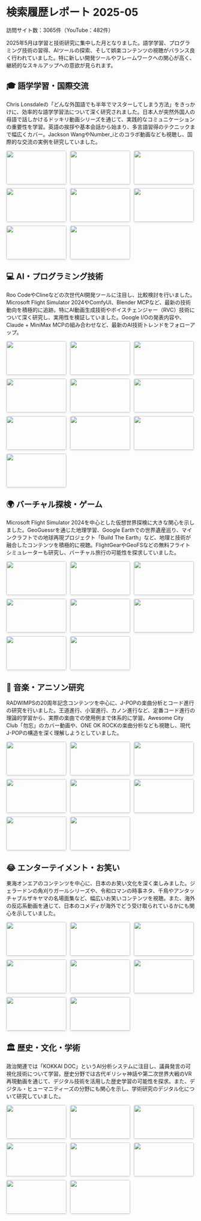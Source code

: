 # 検索履歴レポート 2025-05
訪問サイト数：3065件（YouTube：482件）

2025年5月は学習と技術研究に集中した月となりました。語学学習、プログラミング技術の習得、AIツールの探索、そして娯楽コンテンツの視聴がバランス良く行われていました。特に新しい開発ツールやフレームワークへの関心が高く、継続的なスキルアップへの意欲が見られます。

## 🎓 語学学習・国際交流
Chris Lonsdaleの「どんな外国語でも半年でマスターしてしまう方法」をきっかけに、効率的な語学学習法について深く研究されました。日本人が突然外国人の母語で話しかけるドッキリ動画シリーズを通じて、実践的なコミュニケーションの重要性を学習。英語の挨拶や基本会話から始まり、多言語習得のテクニックまで幅広くカバー。Jackson WangやNumber_iとのコラボ動画なども視聴し、国際的な交流の実例を研究していました。

<div class="thumbnail-tiles">
  <a href="https://www.youtube.com/watch?v=d0yGdNEWdn0" target="_blank" rel="noopener noreferrer">
    <img src="https://img.youtube.com/vi/d0yGdNEWdn0/mqdefault.jpg">
    <span class="video-title">どんな外国語でも半年でマスターしてしまう方法 | クリス・ロンズデール | TEDxLingnanUniversity</span>
  </a>
  <a href="https://www.youtube.com/watch?v=CNx-AeoSiT4" target="_blank" rel="noopener noreferrer">
    <img src="https://img.youtube.com/vi/CNx-AeoSiT4/mqdefault.jpg">
    <span class="video-title">【フル】日本人が外国語の内緒話を理解していたら...😂</span>
  </a>
  <a href="https://www.youtube.com/watch?v=OC75xO6DyAY" target="_blank" rel="noopener noreferrer">
    <img src="https://img.youtube.com/vi/OC75xO6DyAY/mqdefault.jpg">
    <span class="video-title">【フル】突然母語で話しかけたら反応が可愛すぎた😂✨</span>
  </a>
  <a href="https://www.youtube.com/watch?v=R7ZGGyO-1iI" target="_blank" rel="noopener noreferrer">
    <img src="https://img.youtube.com/vi/R7ZGGyO-1iI/mqdefault.jpg">
    <span class="video-title">【神回!!】Number_iとコラボ中のジャクソンワンさんに言語ドッキリしたら反応がヤバすぎた…</span>
  </a>
  <a href="https://www.youtube.com/watch?v=36T7-QCHVR8" target="_blank" rel="noopener noreferrer">
    <img src="https://img.youtube.com/vi/36T7-QCHVR8/mqdefault.jpg">
    <span class="video-title">1ヶ月半で1言語習得【驚愕】の勉強法とは⁉︎</span>
  </a>
  <a href="https://www.youtube.com/watch?v=Q5GDR7P39GE" target="_blank" rel="noopener noreferrer">
    <img src="https://img.youtube.com/vi/Q5GDR7P39GE/mqdefault.jpg">
    <span class="video-title">【語学の最短学習法】語学は"勉強"するな／最初に押さえるべきフレーズ30／スピーキングはスポーツだ</span>
  </a>
  <a href="https://www.youtube.com/watch?v=CTgNeDNWYLg" target="_blank" rel="noopener noreferrer">
    <img src="https://img.youtube.com/vi/CTgNeDNWYLg/mqdefault.jpg">
    <span class="video-title">多言語話者の日本人がタイに行った結果…!! 🇹🇭</span>
  </a>
  <a href="https://www.youtube.com/watch?v=iqK2bQTs78A" target="_blank" rel="noopener noreferrer">
    <img src="https://img.youtube.com/vi/iqK2bQTs78A/mqdefault.jpg">
    <span class="video-title">【言語学習の最強ツール】Kazu Languagesさん／英語学習の鍵はルーティン化</span>
  </a>
</div>

## 💻 AI・プログラミング技術
Roo CodeやClineなどの次世代AI開発ツールに注目し、比較検討を行いました。Microsoft Flight Simulator 2024やComfyUI、Blender MCPなど、最新の技術動向を積極的に追跡。特にAI動画生成技術やボイスチェンジャー（RVC）技術について深く研究し、実用性を検証していました。Google I/Oの発表内容や、Claude + MiniMax MCPの組み合わせなど、最新のAI技術トレンドをフォローアップ。

<div class="thumbnail-tiles">
  <a href="https://www.youtube.com/watch?v=lwFVDJrFn90" target="_blank" rel="noopener noreferrer">
    <img src="https://img.youtube.com/vi/lwFVDJrFn90/mqdefault.jpg">
    <span class="video-title">Roo Code が Google Gemini 2.5 を修正しました (無制限 & 無料)</span>
  </a>
  <a href="https://www.youtube.com/watch?v=1xwAl284fJ8" target="_blank" rel="noopener noreferrer">
    <img src="https://img.youtube.com/vi/1xwAl284fJ8/mqdefault.jpg">
    <span class="video-title">Claude + MiniMax MCP is incredible. Model context protocol (MCP) is USB-C port for AI applications.</span>
  </a>
  <a href="https://www.youtube.com/watch?v=0UC1vvHprq8" target="_blank" rel="noopener noreferrer">
    <img src="https://img.youtube.com/vi/0UC1vvHprq8/mqdefault.jpg">
    <span class="video-title">15 in 1 AI VIDEO Generator : Let's CREATE YOUR Own Cinematic AI MOVIE</span>
  </a>
  <a href="https://www.youtube.com/watch?v=CcgC3TVH7eA" target="_blank" rel="noopener noreferrer">
    <img src="https://img.youtube.com/vi/CcgC3TVH7eA/mqdefault.jpg">
    <span class="video-title">【Blender MCP】自然言語でAIにBlenderの操作をお願いしてみよう!!</span>
  </a>
  <a href="https://www.youtube.com/watch?v=I2bGbFjUGQw" target="_blank" rel="noopener noreferrer">
    <img src="https://img.youtube.com/vi/I2bGbFjUGQw/mqdefault.jpg">
    <span class="video-title">【AI動画】今海外で流行っている歴史POV動画。Tenak AIで初心者でも簡単に作れる</span>
  </a>
  <a href="https://www.youtube.com/watch?v=bP5v_1Z1upE" target="_blank" rel="noopener noreferrer">
    <img src="https://img.youtube.com/vi/bP5v_1Z1upE/mqdefault.jpg">
    <span class="video-title">【AI動画】いま大人気の『架空アニメOP』動画の作り方【初心者向け】</span>
  </a>
  <a href="https://www.youtube.com/watch?v=S2Sdcx0dFbM" target="_blank" rel="noopener noreferrer">
    <img src="https://img.youtube.com/vi/S2Sdcx0dFbM/mqdefault.jpg">
    <span class="video-title">【AI駆動開発者も驚愕｜Claude Code×GitHub Actions】 IssueからPR作成→レビュー→修正まで全自動化</span>
  </a>
  <a href="https://www.youtube.com/watch?v=nIRrwdzZFlU" target="_blank" rel="noopener noreferrer">
    <img src="https://img.youtube.com/vi/nIRrwdzZFlU/mqdefault.jpg">
    <span class="video-title">導入から上級者のコツまで！最強ボイスチェンジャーRVC本家版チュートリアル！</span>
  </a>
  <a href="https://www.youtube.com/watch?v=_UbmP08SxsY" target="_blank" rel="noopener noreferrer">
    <img src="https://img.youtube.com/vi/_UbmP08SxsY/mqdefault.jpg">
    <span class="video-title">最高の VSCode コーディング セットアップとは? Kilo Code + Sonnet 3.7</span>
  </a>
  <a href="https://www.youtube.com/watch?v=NLjnOsP_q1U" target="_blank" rel="noopener noreferrer">
    <img src="https://img.youtube.com/vi/NLjnOsP_q1U/mqdefault.jpg">
    <span class="video-title">Googleがまた大暴れ…I/Oで見逃した11のこと</span>
  </a>
</div>

## 🌍 バーチャル探検・ゲーム
Microsoft Flight Simulator 2024を中心とした仮想世界探検に大きな関心を示しました。GeoGuessrを通じた地理学習、Google Earthでの世界遺産巡り、マインクラフトでの地球再現プロジェクト「Build The Earth」など、地理と技術が融合したコンテンツを積極的に視聴。FlightGearやGeoFSなどの無料フライトシミュレーターも研究し、バーチャル旅行の可能性を探求していました。

<div class="thumbnail-tiles">
  <a href="https://www.youtube.com/watch?v=Ty79OKfaZbs" target="_blank" rel="noopener noreferrer">
    <img src="https://img.youtube.com/vi/Ty79OKfaZbs/mqdefault.jpg">
    <span class="video-title">【地球上どこでも行ける新作オープンワールドゲームがヤバ過ぎる！】フライトシミュレーター2024実況4K最高画質</span>
  </a>
  <a href="https://www.youtube.com/watch?v=WWMR2kyvapM" target="_blank" rel="noopener noreferrer">
    <img src="https://img.youtube.com/vi/WWMR2kyvapM/mqdefault.jpg">
    <span class="video-title">【衝撃】地方でも都会すぎることに初めて気づいた外国人の反応が面白すぎたwww【GeoGuessr】</span>
  </a>
  <a href="https://www.youtube.com/watch?v=t5-xnYCsiqU" target="_blank" rel="noopener noreferrer">
    <img src="https://img.youtube.com/vi/t5-xnYCsiqU/mqdefault.jpg">
    <span class="video-title">GeoGuessrの世界大会が凄すぎて見入ってしまう加藤純一【2025/02/13】</span>
  </a>
  <a href="https://www.youtube.com/watch?v=xvtk4utdJ2Q" target="_blank" rel="noopener noreferrer">
    <img src="https://img.youtube.com/vi/xvtk4utdJ2Q/mqdefault.jpg">
    <span class="video-title">【マイクラ】マイクラに地球をそのまま再現するプロジェクト「Build The Earth」のサーバーがすごすぎる</span>
  </a>
  <a href="https://www.youtube.com/watch?v=3Lv9tQHyFqg" target="_blank" rel="noopener noreferrer">
    <img src="https://img.youtube.com/vi/3Lv9tQHyFqg/mqdefault.jpg">
    <span class="video-title">【バーチャルツアー】グーグルアースで世界遺産｜観光スポット｜名所訪問～Google Earthの使い方を丁寧に解説～</span>
  </a>
  <a href="https://www.youtube.com/watch?v=wmy9dBN4Jac" target="_blank" rel="noopener noreferrer">
    <img src="https://img.youtube.com/vi/wmy9dBN4Jac/mqdefault.jpg">
    <span class="video-title">1 Tip For EVERY COUNTRY in Geoguessr</span>
  </a>
  <a href="https://www.youtube.com/watch?v=MQ0XzMTj1RM" target="_blank" rel="noopener noreferrer">
    <img src="https://img.youtube.com/vi/MQ0XzMTj1RM/mqdefault.jpg">
    <span class="video-title">Playing GeoFS for the First Time... (Browser Flight Simulator)</span>
  </a>
  <a href="https://www.youtube.com/watch?v=G2JJNrfo2cE" target="_blank" rel="noopener noreferrer">
    <img src="https://img.youtube.com/vi/G2JJNrfo2cE/mqdefault.jpg">
    <span class="video-title">【マイクラ】4ヶ月ぶりに地球が完全再現された「世界で1番リアルなサーバーEarth MC」に入ったらヤバすぎた</span>
  </a>
</div>

## 🎵 音楽・アニソン研究
RADWIMPSの20周年記念コンテンツを中心に、J-POPの楽曲分析とコード進行の研究を行いました。王道進行、小室進行、カノン進行など、定番コード進行の理論的学習から、実際の楽曲での使用例まで体系的に学習。Awesome City Club「勿忘」のカバー動画や、ONE OK ROCKの楽曲分析なども視聴し、現代J-POPの構造を深く理解しようとしていました。

<div class="thumbnail-tiles">
  <a href="https://www.youtube.com/watch?v=i05mPTx61e4" target="_blank" rel="noopener noreferrer">
    <img src="https://img.youtube.com/vi/i05mPTx61e4/mqdefault.jpg">
    <span class="video-title">RADWIMPS – 20th Anniversary Special Premiere Vol.4</span>
  </a>
  <a href="https://www.youtube.com/watch?v=4doUQStIgb0" target="_blank" rel="noopener noreferrer">
    <img src="https://img.youtube.com/vi/4doUQStIgb0/mqdefault.jpg">
    <span class="video-title">RADWIMPS - 賜物 [Official Music Video]</span>
  </a>
  <a href="https://www.youtube.com/watch?v=gyMTbE_86EQ" target="_blank" rel="noopener noreferrer">
    <img src="https://img.youtube.com/vi/gyMTbE_86EQ/mqdefault.jpg">
    <span class="video-title">456進行はとりあえず最強進行！～456進行、4561進行、4563進行の使用楽曲と特徴を紹介～</span>
  </a>
  <a href="https://www.youtube.com/watch?v=zkZARKFuzNQ" target="_blank" rel="noopener noreferrer">
    <img src="https://img.youtube.com/vi/zkZARKFuzNQ/mqdefault.jpg">
    <span class="video-title">Awesome City Club / 勿忘 (MUSIC VIDEO)</span>
  </a>
  <a href="https://www.youtube.com/watch?v=lDXT2k_GFjo" target="_blank" rel="noopener noreferrer">
    <img src="https://img.youtube.com/vi/lDXT2k_GFjo/mqdefault.jpg">
    <span class="video-title">王道進行が使われているJ-POP30曲メドレー</span>
  </a>
  <a href="https://www.youtube.com/watch?v=yVpVqSDwx-c" target="_blank" rel="noopener noreferrer">
    <img src="https://img.youtube.com/vi/yVpVqSDwx-c/mqdefault.jpg">
    <span class="video-title">定番コード進行！『小室進行（6451進行）』について紹介！</span>
  </a>
  <a href="https://www.youtube.com/watch?v=tD-0G9c4MBU" target="_blank" rel="noopener noreferrer">
    <img src="https://img.youtube.com/vi/tD-0G9c4MBU/mqdefault.jpg">
    <span class="video-title">定番コード進行！『カノン進行』について紹介！</span>
  </a>
  <a href="https://www.youtube.com/watch?v=RdQC3A8RqPc" target="_blank" rel="noopener noreferrer">
    <img src="https://img.youtube.com/vi/RdQC3A8RqPc/mqdefault.jpg">
    <span class="video-title">J-POPを席巻！定番コード進行5選をまとめて紹介</span>
  </a>
</div>

## 😂 エンターテイメント・お笑い
東海オンエアのコンテンツを中心に、日本のお笑い文化を深く楽しみました。ジェラードンの角刈りガールシリーズや、令和ロマンの時事ネタ、千鳥やアンタッチャブルザキヤマの名場面集など、幅広いお笑いコンテンツを視聴。また、海外の反応系動画を通じて、日本のコメディが海外でどう受け取られているかにも関心を示していました。

<div class="thumbnail-tiles">
  <a href="https://www.youtube.com/watch?v=Ajp8zpLP0Xw" target="_blank" rel="noopener noreferrer">
    <img src="https://img.youtube.com/vi/Ajp8zpLP0Xw/mqdefault.jpg">
    <span class="video-title">ジェラードン「角刈りガール」【公式ネタ】【KOC決勝】</span>
  </a>
  <a href="https://www.youtube.com/watch?v=6jveo-J2yYA" target="_blank" rel="noopener noreferrer">
    <img src="https://img.youtube.com/vi/6jveo-J2yYA/mqdefault.jpg">
    <span class="video-title">令和ロマンくるま吉本退所、ドバイやぎ事件、加藤純一離婚など今話題の時事ネタをぶった斬ります</span>
  </a>
  <a href="https://www.youtube.com/watch?v=fEonbsbs4ME" target="_blank" rel="noopener noreferrer">
    <img src="https://img.youtube.com/vi/fEonbsbs4ME/mqdefault.jpg">
    <span class="video-title">なにくら【まとめ】＃1前半</span>
  </a>
  <a href="https://www.youtube.com/watch?v=1m0Uib36XQY" target="_blank" rel="noopener noreferrer">
    <img src="https://img.youtube.com/vi/1m0Uib36XQY/mqdefault.jpg">
    <span class="video-title">【メイゲン】東海オンエアおもしろシーン集</span>
  </a>
  <a href="https://www.youtube.com/watch?v=YpDANj6fpy8" target="_blank" rel="noopener noreferrer">
    <img src="https://img.youtube.com/vi/YpDANj6fpy8/mqdefault.jpg">
    <span class="video-title">【海外の反応】大爆笑！外国人がアンジャッシュのすれ違いコントで腹筋崩壊ww</span>
  </a>
  <a href="https://www.youtube.com/watch?v=pn-YuGvI9Ww" target="_blank" rel="noopener noreferrer">
    <img src="https://img.youtube.com/vi/pn-YuGvI9Ww/mqdefault.jpg">
    <span class="video-title">【海外の反応】ウケすぎ注意！？陣内智則の英会話コントをネイティブスピーカーが見たら爆笑の嵐起こりまくり！</span>
  </a>
  <a href="https://www.youtube.com/watch?v=AtzoIi6qACs" target="_blank" rel="noopener noreferrer">
    <img src="https://img.youtube.com/vi/AtzoIi6qACs/mqdefault.jpg">
    <span class="video-title">【2ch面白いスレ】【秀逸】おすすめの国民性ジョークをひたすら貼る</span>
  </a>
  <a href="https://www.youtube.com/watch?v=qdAGf4vtkzM" target="_blank" rel="noopener noreferrer">
    <img src="https://img.youtube.com/vi/qdAGf4vtkzM/mqdefault.jpg">
    <span class="video-title">米を買ったことない大臣が大炎上、ひろゆきブチギレ、テオくん復帰など今話題の時事ネタをぶった斬ります</span>
  </a>
</div>

## 🏛️ 歴史・文化・学術
政治関連では「KOKKAI DOC」というAI分析システムに注目し、議員発言の可視化技術について学習。歴史分野では古代ギリシャ神話や第二次世界大戦のVR再現動画を通じて、デジタル技術を活用した歴史学習の可能性を探求。また、デジタル・ヒューマニティーズの分野にも関心を示し、学術研究のデジタル化について研究していました。

<div class="thumbnail-tiles">
  <a href="https://www.youtube.com/watch?v=qDOcZasG2To" target="_blank" rel="noopener noreferrer">
    <img src="https://img.youtube.com/vi/qDOcZasG2To/mqdefault.jpg">
    <span class="video-title">【議員発言をAI分析】政党のスタンスも可視化？発言に責任を持つように？KOKKAI DOCとは</span>
  </a>
  <a href="https://www.youtube.com/watch?v=1wrLg645iag" target="_blank" rel="noopener noreferrer">
    <img src="https://img.youtube.com/vi/1wrLg645iag/mqdefault.jpg">
    <span class="video-title">【360°VR動画】 第二次世界大戦の歴史的戦闘を再現　REUTERS</span>
  </a>
  <a href="https://www.youtube.com/watch?v=cDqaENsZbME" target="_blank" rel="noopener noreferrer">
    <img src="https://img.youtube.com/vi/cDqaENsZbME/mqdefault.jpg">
    <span class="video-title">「有名大学も研究者もなくても困らない」が多数派。</span>
  </a>
  <a href="https://www.youtube.com/watch?v=T6laJk0th7M" target="_blank" rel="noopener noreferrer">
    <img src="https://img.youtube.com/vi/T6laJk0th7M/mqdefault.jpg">
    <span class="video-title">科学はこれからも進歩し続けていくのか？学術研究が苦しくなっている理由を解説</span>
  </a>
  <a href="https://www.youtube.com/watch?v=ZkC7ri61t9A" target="_blank" rel="noopener noreferrer">
    <img src="https://img.youtube.com/vi/ZkC7ri61t9A/mqdefault.jpg">
    <span class="video-title">古代の視力が悪い人はどうしていたのか？【世界史解説】</span>
  </a>
  <a href="https://www.youtube.com/watch?v=izKxvB2i7KI" target="_blank" rel="noopener noreferrer">
    <img src="https://img.youtube.com/vi/izKxvB2i7KI/mqdefault.jpg">
    <span class="video-title">🇯🇵【日本史】昭和初期の日本経済は危機的な状況だった</span>
  </a>
  <a href="https://www.youtube.com/watch?v=cSbPfhoiwbQ" target="_blank" rel="noopener noreferrer">
    <img src="https://img.youtube.com/vi/cSbPfhoiwbQ/mqdefault.jpg">
    <span class="video-title">「ドイツが強すぎる」問題：もう誰もが忘れた、そもそもNATOが必要な理由</span>
  </a>
  <a href="https://www.youtube.com/watch?v=hHR-4Bnybfk" target="_blank" rel="noopener noreferrer">
    <img src="https://img.youtube.com/vi/hHR-4Bnybfk/mqdefault.jpg">
    <span class="video-title">What Did Cavemen Actually Do All Day?</span>
  </a>
</div>

<style>
.thumbnail-tiles {
  display: flex;
  flex-wrap: wrap;
  gap: 10px;
  margin-bottom: 1em;

  a {
    position: relative;
    border-radius: 4px;
    overflow: hidden;
    box-shadow: 0 2px 4px rgba(0,0,0,0.1);
    transition: transform 0.2s ease;

    &:hover {
      transform: scale(1.05);
    }
  }

  img {
    width: 160px;
    height: 90px;
  }

  .video-title {
    position: absolute;
    inset: 0;
    background-color: rgba(0, 0, 0, 0.7);
    color: white;
    padding: 4px 6px;
    font-size: 11px;
    line-height: 1.3;
    opacity: 0;
    transition: opacity 0.2s ease;
    overflow: hidden;
    text-overflow: ellipsis;
    display: -webkit-box;
    -webkit-line-clamp: 6;
    -webkit-box-orient: vertical;

    &:hover {
      opacity: 1;
    }
  }
}
</style>